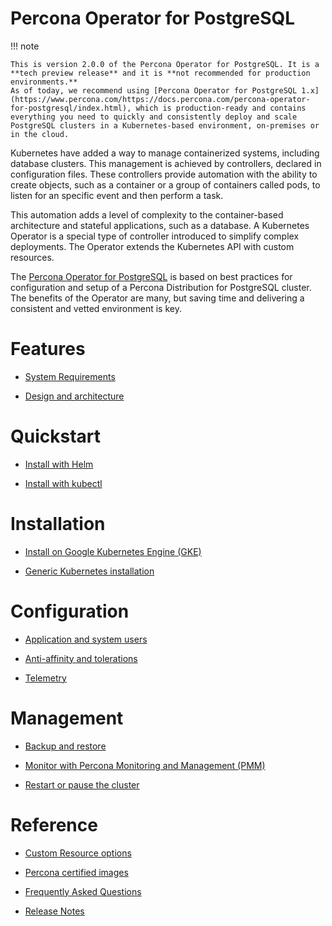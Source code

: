 # Percona Operator for PostgreSQL

!!! note

    This is version 2.0.0 of the Percona Operator for PostgreSQL. It is a **tech preview release** and it is **not recommended for production environments.**
    As of today, we recommend using [Percona Operator for PostgreSQL 1.x](https://www.percona.com/https://docs.percona.com/percona-operator-for-postgresql/index.html), which is production-ready and contains everything you need to quickly and consistently deploy and scale PostgreSQL clusters in a Kubernetes-based environment, on-premises or in the cloud.

Kubernetes have added a way to manage containerized systems, including database
clusters. This management is achieved by controllers, declared in configuration
files. These controllers provide automation with the ability to create objects,
such as a container or a group of containers called pods, to listen for an
specific event and then perform a task.

This automation adds a level of complexity to the container-based architecture
and stateful applications, such as a database. A Kubernetes Operator is a
special type of controller introduced to simplify complex deployments. The
Operator extends the Kubernetes API with custom resources.

The [Percona Operator for PostgreSQL](https://github.com/percona/percona-postgresql-operator) is based on best practices for configuration and
setup of a Percona Distribution for PostgreSQL cluster. The benefits of the
Operator are many, but saving time and delivering a consistent and vetted
environment is key.

# Features

* [System Requirements](System-Requirements.md)

* [Design and architecture](architecture.md)

# Quickstart

* [Install with Helm](helm.md)

* [Install with kubectl](kubectl.md)

# Installation

* [Install on Google Kubernetes Engine (GKE)](gke.md)

* [Generic Kubernetes installation](kubernetes.md)

# Configuration

* [Application and system users](users.md)

* [Anti-affinity and tolerations](constraints.md)

* [Telemetry](telemetry.md)

# Management

* [Backup and restore](backups.md)

* [Monitor with Percona Monitoring and Management (PMM)](monitoring.md)

* [Restart or pause the cluster](pause.md)


# Reference

* [Custom Resource options](operator.md)

* [Percona certified images](images.md)

* [Frequently Asked Questions](faq.md)

* [Release Notes](ReleaseNotes/index.md)
